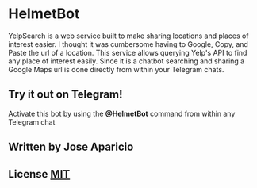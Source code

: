  # HelmetBot
 
 YelpSearch is a web service built to make sharing locations and places of interest easier. I thought it was cumbersome having to Google, Copy, and Paste the url of a location. This service allows querying Yelp's API to find any place of interest easily. Since it is a chatbot searching and sharing a Google Maps url is done directly from within your Telegram chats.

## Try it out on Telegram!
Activate this bot by using the **@HelmetBot** command from within any Telegram chat

## Written by Jose Aparicio

## License [MIT](https://choosealicense.com/licenses/mit/)
